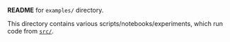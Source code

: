 **README** for `examples/` directory.

This directory contains various scripts/notebooks/experiments, which run code from
[`src/`](../src/).
